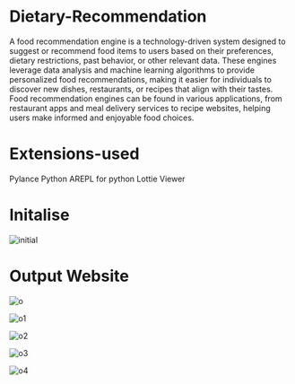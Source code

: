 # Dietary-Recommendation
A food recommendation engine is a technology-driven system designed to suggest or recommend food items to users based on their preferences, dietary restrictions, past behavior, or other relevant data. 
These engines leverage data analysis and machine learning algorithms to provide personalized food recommendations, making it easier for individuals to discover new dishes, restaurants, or recipes that align with their tastes.
Food recommendation engines can be found in various applications, from restaurant apps and meal delivery services to recipe websites, helping users make informed and enjoyable food choices.

# Extensions-used
Pylance
Python
AREPL for python
Lottie Viewer

# Initalise
![initial](https://github.com/meghadua2603/Dietary-Recommendation/assets/123231579/6da20b17-52b7-4e72-86f7-8fd60758c03e)

# Output Website
![o](https://github.com/meghadua2603/Dietary-Recommendation/assets/123231579/dc90efb5-cea0-4798-ab8a-50378ab8a6c3)

![o1](https://github.com/meghadua2603/Dietary-Recommendation/assets/123231579/f31fb028-de12-40ab-b0b8-1bccc7bce8f7)

![o2](https://github.com/meghadua2603/Dietary-Recommendation/assets/123231579/791d3adc-d530-4316-9b51-272664f1200d)

![o3](https://github.com/meghadua2603/Dietary-Recommendation/assets/123231579/c622a964-7a05-4e64-94a2-6e923cbd0be7)

![o4](https://github.com/meghadua2603/Dietary-Recommendation/assets/123231579/7f500fcb-16ad-4db8-ad59-a0c1f4692d70)




